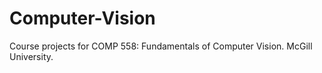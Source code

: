 # Computer-Vision

Course projects for COMP 558: Fundamentals of Computer Vision. McGill University.
